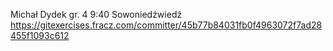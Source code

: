 Michał Dydek 
gr. 4 9:40 
Sowoniedźwiedź 
https://gitexercises.fracz.com/committer/45b77b84031fb0f4963072f7ad28455f1093c612
